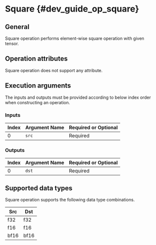 # Square {#dev_guide_op_square}

## General

Square operation performs element-wise square operation with given tensor.

## Operation attributes

Square operation does not support any attribute.

## Execution arguments

The inputs and outputs must be provided according to below index order when
constructing an operation.

### Inputs

Index | Argument Name | Required or Optional
-- | -- | --
0 | `src` | Required

### Outputs

Index | Argument Name | Required or Optional
-- | -- | --
0 | `dst` | Required

## Supported data types

Square operation supports the following data type combinations.

Src | Dst
-- | --
f32 | f32
f16 | f16
bf16 | bf16